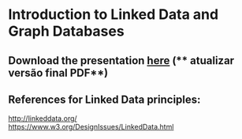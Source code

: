 # Introduction to Linked Data and Graph Databases

## Download the presentation [here](https://github.com/liviaruback/intro_linkeddata/blob/master/intro_linked_data.pdf)  (** atualizar versão final PDF**)


        
      
## References for Linked Data principles:
http://linkeddata.org/ <br>
https://www.w3.org/DesignIssues/LinkedData.html
